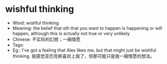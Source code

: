 # wishful thinking

- Word: wishful thinking
- Meaning: the belief that sth that you want to happen is happening or will happen, although this is actually not true or very unlikely
- Chinese: 不实际的幻想；一厢情愿
- Tags: 
- Eg.: I've got a feeling that Alex likes me, but that might just be wishful thinking. 我感觉亚历克斯喜欢上我了，但那可能只是我一厢情愿的想法。
